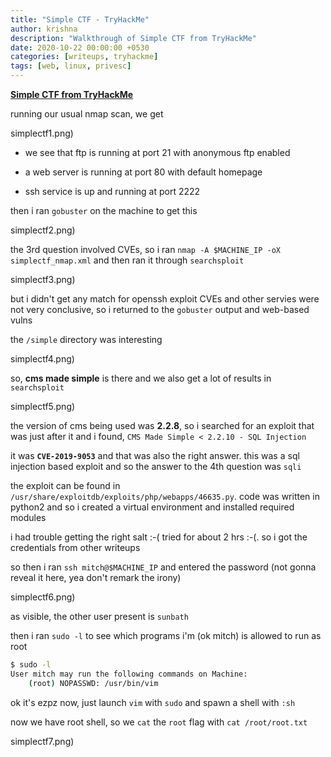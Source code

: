 ```yaml
---
title: "Simple CTF - TryHackMe"
author: krishna
description: "Walkthrough of Simple CTF from TryHackMe"
date: 2020-10-22 00:00:00 +0530
categories: [writeups, tryhackme]
tags: [web, linux, privesc]
---
```


**[Simple CTF from TryHackMe](https://tryhackme.com/room/easyctf)**

running our usual nmap scan, we get

simplectf1.png)

* we see that ftp is running at port 21 with anonymous ftp enabled

* a web server is running at port 80 with default homepage

* ssh service is up and running at port 2222

then i ran `gobuster` on the machine to get this

simplectf2.png)

the 3rd question involved CVEs, so i ran `nmap -A $MACHINE_IP -oX simplectf_nmap.xml` and then ran it through `searchsploit`

simplectf3.png)

but i didn't get any match for openssh exploit CVEs and other servies were not very conclusive, so i returned to the `gobuster` output and web-based vulns

the `/simple` directory was interesting

simplectf4.png)

so, **cms made simple** is there and we also get a lot of results in `searchsploit`

simplectf5.png)

the version of cms being used was **2.2.8**, so i searched for an exploit that was just after it and i found, `CMS Made Simple < 2.2.10 - SQL Injection`

it was **`CVE-2019-9053`** and that was also the right answer. this was a sql injection based exploit and so the answer to the 4th question was `sqli`

the exploit can be found in `/usr/share/exploitdb/exploits/php/webapps/46635.py`. code was written in python2 and so i created a virtual environment and installed required modules

i had trouble getting the right salt :-( tried for about 2 hrs :-(. so i got the credentials from other writeups

so then i ran `ssh mitch@$MACHINE_IP` and entered the password (not gonna reveal it here, yea don't remark the irony)

simplectf6.png)

as visible, the other user present is `sunbath`

then i ran `sudo -l` to see which programs i'm (ok mitch) is allowed to run as root

```bash
$ sudo -l
User mitch may run the following commands on Machine:
    (root) NOPASSWD: /usr/bin/vim
```

ok it's ezpz now, just launch `vim` with `sudo` and spawn a shell with `:sh`

now we have root shell, so we `cat` the `root` flag with `cat /root/root.txt`

simplectf7.png)
